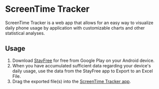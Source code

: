 # ScreenTime Tracker

ScreenTime Tracker is a web app that allows for an easy way to visualize daily phone usage by application with customizable charts and other statistical analyses.

## Usage
1. Download [StayFree](https://play.google.com/store/apps/details?id=com.burockgames.timeclocker&hl=en_CA) for free from Google Play on your Android device.
2. When you have accumulated sufficient data regarding your device's daily usage, use the data from the StayFree app to Export to an Excel File.
3. Drag the exported file(s) into the [ScreenTime Tracker app](https://aaron-lohner.shinyapps.io/screentime-tracker/).